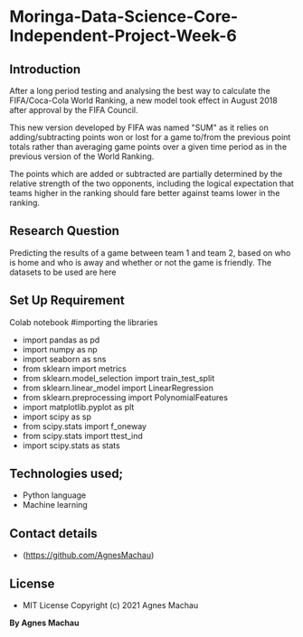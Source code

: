 # Moringa-Data-Science-Core-Independent-Project-Week-6
## Introduction

After a long period testing and analysing the best way to calculate the FIFA/Coca-Cola World Ranking, a new model took effect in August 2018 after approval by the FIFA Council.

This new version developed by FIFA was named "SUM" as it relies on adding/subtracting points won or lost for a game to/from the previous point totals rather than averaging game points over a given time period as in the previous version of the World Ranking.

The points which are added or subtracted are partially determined by the relative strength of the two opponents, including the logical expectation that teams higher in the ranking should fare better against teams lower in the ranking.

## Research Question

Predicting the results of a game between team 1 and team 2, based on who is home and who is away and whether or not the game is friendly.
The datasets to be used are here
     
## Set Up Requirement

 Colab notebook
#importing the libraries
* import pandas as pd
* import numpy as np
* import seaborn as sns
* from sklearn import metrics
* from sklearn.model_selection import train_test_split
* from sklearn.linear_model import LinearRegression
* from sklearn.preprocessing import PolynomialFeatures
* import matplotlib.pyplot as plt
* import scipy as sp
* from scipy.stats import f_oneway
* from scipy.stats import ttest_ind
* import scipy.stats as stats
 
## Technologies used;

 * Python language
 * Machine learning
 

 
 
## Contact details

 * (https://github.com/AgnesMachau)
 
## License

* MIT License Copyright (c) 2021 Agnes Machau

 
 **By Agnes Machau**
